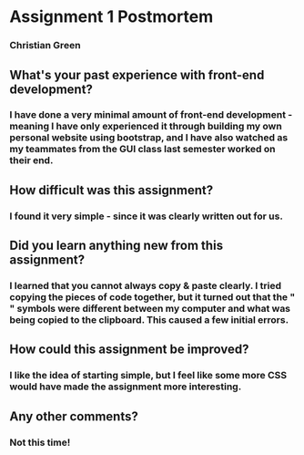 # Assignment 1 Postmortem
### Christian Green

## What's your past experience with front-end development?
### I have done a very minimal amount of front-end development - meaning I have only experienced it through building my own personal website using bootstrap, and I have also watched as my teammates from the GUI class last semester worked on their end.


## How difficult was this assignment?
### I found it very simple - since it was clearly written out for us.


## Did you learn anything new from this assignment?
### I learned that you cannot always copy & paste clearly.  I tried copying the pieces of code together, but it turned out that the " " symbols were different between my computer and what was being copied to the clipboard.  This caused a few initial errors.


## How could this assignment be improved?
### I like the idea of starting simple, but I feel like some more CSS would have made the assignment more interesting.


## Any other comments?
### Not this time!

